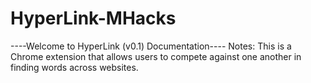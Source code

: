 # HyperLink-MHacks

----Welcome to HyperLink (v0.1) Documentation----
Notes: This is a Chrome extension that allows users to compete against one another in finding words across websites. 
